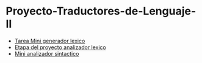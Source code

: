 # Proyecto-Traductores-de-Lenguaje-II

- [Tarea Mini generador lexico](https://github.com/NexusAOD/Proyecto-Traductores-de-Lenguaje-II/tree/main/Tarea%20Mini%20generador%20lexico)
- [Etapa del proyecto analizador lexico](https://github.com/NexusAOD/Proyecto-Traductores-de-Lenguaje-II/tree/main/Etapa%20del%20proyecto%20analizador%20léxico%20completo)
- [Mini analizador sintactico](https://github.com/NexusAOD/Proyecto-Traductores-de-Lenguaje-II/tree/main/Mini%20analizador%20sintactico)
   

